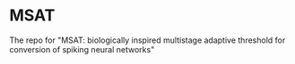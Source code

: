 # MSAT
The repo for "MSAT: biologically inspired multistage adaptive threshold for conversion of spiking neural networks"

